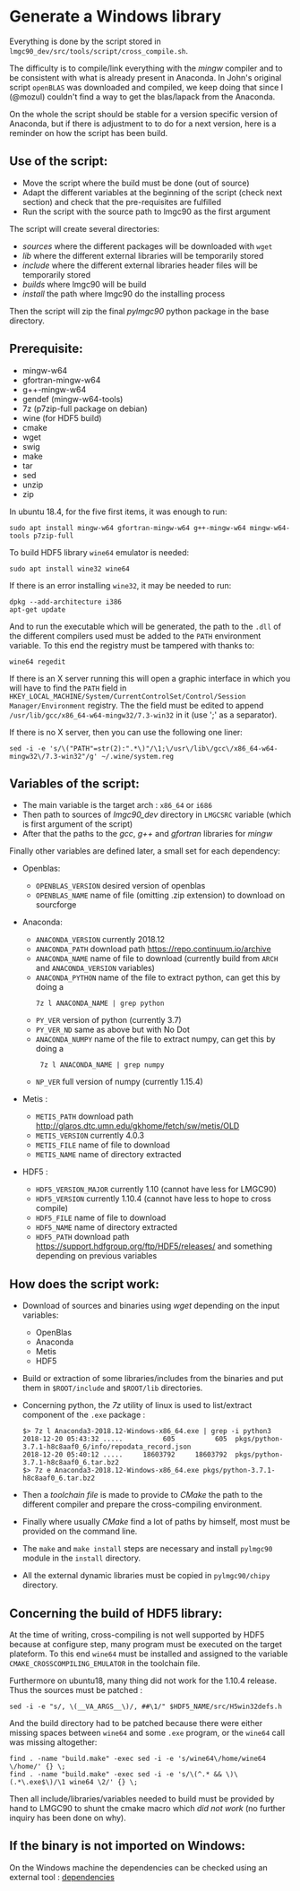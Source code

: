 Generate a Windows library
==========================

Everything is done by the script stored in `lmgc90_dev/src/tools/script/cross_compile.sh`.

The difficulty is to compile/link everything with the *mingw* compiler and to be consistent with what is already present in Anaconda. In John's original script `openBLAS` was downloaded and compiled, we keep doing that since I (@mozul) couldn't find a way to get the blas/lapack from the Anaconda.

On the whole the script should be stable for a version specific version of Anaconda, but if there is adjustment to to do for a next version, here is a reminder on how the script has been build.

Use of the script:
------------------

* Move the script where the build must be done (out of source)
* Adapt the different variables at the beginning of the script (check next section) and check that the pre-requisites are fulfilled
* Run the script with the source path to lmgc90 as the first argument

The script will create several directories:

* _sources_ where the different packages will be downloaded with `wget`
* _lib_ where the different external libraries will be temporarily stored
* _include_ where the different external libraries header files will be temporarily stored
* _builds_ where lmgc90 will be build
* _install_ the path where lmgc90 do the installing process

Then the script will zip the final *pylmgc90* python package in the base directory.

Prerequisite:
-------------

- mingw-w64
- gfortran-mingw-w64
- g++-mingw-w64
- gendef (mingw-w64-tools)
- 7z (p7zip-full package on debian)
- wine (for HDF5 build)
- cmake
- wget
- swig
- make
- tar
- sed
- unzip
- zip

In ubuntu 18.4, for the five first items, it was enough to run:
```shell
sudo apt install mingw-w64 gfortran-mingw-w64 g++-mingw-w64 mingw-w64-tools p7zip-full
```

To build HDF5 library `wine64` emulator is needed:
```shell
sudo apt install wine32 wine64
```

If there is an error installing `wine32`, it may be needed to run:
```shell
dpkg --add-architecture i386
apt-get update
```

And to run the executable which will be generated, the path to
the `.dll` of the different compilers used must be added to the
`PATH` environment variable. To this end the registry must be
tampered with thanks to:
```shell
wine64 regedit
```

If there is an X server running this will open a graphic interface
in which you will have to find the `PATH` field in
`HKEY_LOCAL_MACHINE/System/CurrentControlSet/Control/Session Manager/Environment`
registry. The the field must be edited to append `/usr/lib/gcc/x86_64-w64-mingw32/7.3-win32`
in it (use ';' as a separator).

If there is no X server, then you can use the following one liner:
```shell
sed -i -e 's/\("PATH"=str(2):".*\)"/\1;\/usr\/lib\/gcc\/x86_64-w64-mingw32\/7.3-win32"/g' ~/.wine/system.reg
```


Variables of the script:
------------------------

* The main variable is the target arch : `x86_64` or `i686`
* Then path to sources of *lmgc90_dev* directory in `LMGCSRC` variable (which is first argument of the script)
* After that the paths to the *gcc*, *g++* and *gfortran* libraries for *mingw*

Finally other variables are defined later, a small set for each dependency:

* Openblas:

    * `OPENBLAS_VERSION` desired version of openblas
    * `OPENBLAS_NAME` name of file (omitting .zip extension) to download on sourcforge

* Anaconda:

    * `ANACONDA_VERSION` currently 2018.12
    * `ANACONDA_PATH` download path https://repo.continuum.io/archive
    * `ANACONDA_NAME` name of file to download (currently build from `ARCH` and `ANACONDA_VERSION` variables)
    * `ANACONDA_PYTHON` name of the file to extract python, can get this by doing a
      ```shell
      7z l ANACONDA_NAME | grep python
      ```
    * `PY_VER` version of python (currently 3.7)
    * `PY_VER_ND` same as above but with No Dot
    * `ANACONDA_NUMPY` name of the file to extract numpy, can get this by doing a
      ```shell
       7z l ANACONDA_NAME | grep numpy
       ```
     * `NP_VER` full version of numpy (currently 1.15.4)

* Metis :

    * `METIS_PATH` download path http://glaros.dtc.umn.edu/gkhome/fetch/sw/metis/OLD
    * `METIS_VERSION` currently 4.0.3
    * `METIS_FILE` name of file to download 
    * `METIS_NAME` name of directory extracted

* HDF5 :

    * `HDF5_VERSION_MAJOR`  currently 1.10 (cannot have less for LMGC90)
    * `HDF5_VERSION` currently 1.10.4 (cannot have less to hope to cross compile)
    * `HDF5_FILE` name of file to download
    * `HDF5_NAME` name of directory extracted
    * `HDF5_PATH` download path https://support.hdfgroup.org/ftp/HDF5/releases/
       and something depending on previous variables

How does the script work:
-------------------------

* Download of sources and binaries using _wget_ depending on the input variables:

    * OpenBlas
    * Anaconda
    * Metis
    * HDF5

* Build or extraction of some libraries/includes from the binaries and put them in `$ROOT/include` and `$ROOT/lib` directories.
* Concerning python, the _7z_ utility of linux is used to list/extract component of the `.exe` package :
  ```shell
  $> 7z l Anaconda3-2018.12-Windows-x86_64.exe | grep -i python3
  2018-12-20 05:43:32 .....          605          605  pkgs/python-3.7.1-h8c8aaf0_6/info/repodata_record.json
  2018-12-20 05:40:12 .....     18603792     18603792  pkgs/python-3.7.1-h8c8aaf0_6.tar.bz2
  $> 7z e Anaconda3-2018.12-Windows-x86_64.exe pkgs/python-3.7.1-h8c8aaf0_6.tar.bz2
  ```
* Then a _toolchain file_ is made to provide to *CMake* the path to the different compiler and prepare the cross-compiling environment.
* Finally where usually *CMake* find a lot of paths by himself, most must be provided on the command line.
* The `make` and `make install` steps are necessary and install `pylmgc90` module in the `install` directory.
* All the external dynamic libraries must be copied in `pylmgc90/chipy` directory.


Concerning the build of HDF5 library:
-------------------------------------

At the time of writing, cross-compiling is not well supported by HDF5 because
at configure step, many program must be executed on the target plateform. To
this end `wine64` must be installed and assigned to the variable `CMAKE_CROSSCOMPILING_EMULATOR` in the toolchain file.

Furthermore on ubuntu18, many thing did not work for the 1.10.4 release. Thus the sources
must be patched :
```shell
sed -i -e "s/, \(__VA_ARGS__\)/, ##\1/" $HDF5_NAME/src/H5win32defs.h
```

And the build directory had to be patched because there were either missing
spaces between `wine64` and some `.exe` program, or the `wine64` call was missing
altogether:
```shell
find . -name "build.make" -exec sed -i -e 's/wine64\/home/wine64 \/home/' {} \;
find . -name "build.make" -exec sed -i -e 's/\(^.* && \)\(.*\.exe$\)/\1 wine64 \2/' {} \;
```

Then all include/libraries/variables  needed to build must be provided by hand to
LMGC90 to shunt the cmake macro which _did not work_ (no further inquiry has been
done on why).


If the binary is not imported on Windows:
-----------------------------------------

On the Windows machine the dependencies can be checked using an external tool : [dependencies](https://github.com/lucasg/Dependencies)


